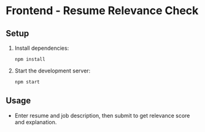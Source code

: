 # Frontend - Resume Relevance Check

## Setup
1. Install dependencies:
   ```
   npm install
   ```
2. Start the development server:
   ```
   npm start
   ```

## Usage
- Enter resume and job description, then submit to get relevance score and explanation.
